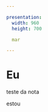 ```yaml
---

presentation:
  width: 960
  height: 700

  mar

---
```


<!-- slide  -->
# Eu
<!-- slide  -->
teste da nota
<!-- slide vertical=true -->
estou
